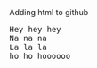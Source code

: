 <!DOCTYPE html>
<html lang="en">
<head>
Adding html to github
</head>
<body>
<pre>
Hey hey hey
Na na na 
La la la 
ho ho hoooooo
</pre>
</body>
<html>
